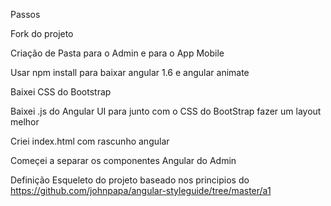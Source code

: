 Passos

Fork do projeto

Criação de Pasta para o Admin e para o App Mobile

Usar npm install para baixar angular 1.6 e angular animate

Baixei CSS do Bootstrap 

Baixei .js do Angular UI para junto com o CSS do BootStrap fazer um layout melhor

Criei index.html com rascunho angular 

Começei a separar os componentes Angular do Admin

Definição Esqueleto do projeto baseado nos principios do https://github.com/johnpapa/angular-styleguide/tree/master/a1

